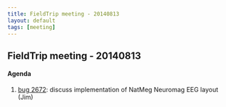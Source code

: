 ```yaml
---
title: FieldTrip meeting - 20140813
layout: default
tags: [meeting]
---
```


## FieldTrip meeting - 20140813

#### Agenda

 1.  [bug 2672](http://bugzilla.fieldtriptoolbox.org/show_bug.cgi?id=2672): discuss implementation of NatMeg Neuromag EEG layout (Jim)

